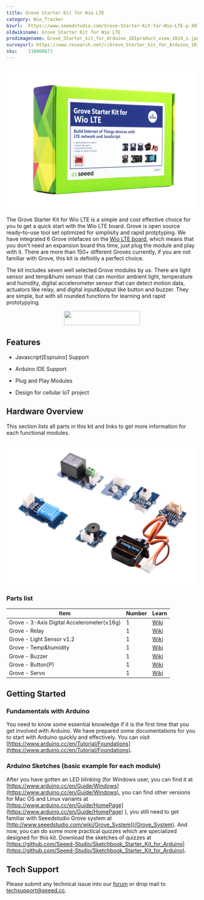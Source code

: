 ```yaml
---
title: Grove Starter Kit for Wio LTE
category: Wio_Tracker
bzurl:  https://www.seeedstudio.com/Grove-Starter-Kit-for-Wio-LTE-p-3030.html
oldwikiname: Grove Starter Kit for Wio LTE
prodimagename: Grove_Starter_kit_for_Arduino_101product_view_1024_s.jpg
surveyurl: https://www.research.net/r/Grove_Starter_kit_for_Arduino_101
sku:    110060873
---
```

![](https://github.com/SeeedDocument/Bazaar_doc/raw/master/110060873/bazaar683634_img_4745.JPG)

The Grove Starter Kit for Wio LTE is a simple and cost effective choice for you to get a quick start with the Wio LTE board. Grove is open source ready-to-use tool set optimized for simplisity and rapid protptyping. We have integrated 6 Grove intefaces on the [Wio LTE board](https://www.seeedstudio.com/s/wio%20lte.html), which means that you don't need an expansion board this time, just plug the module and play with it. There are more than 150+ different Groves currently, if you are not familiar with Grove, this kit is definitly a perfect choice.



The kit includes seven well selected Grove modules by us. There are light sensor and temp&humi sensor that can monitor ambient light, temperature and humidity, digital accelerometer sensor that can detect motion data, actuators like relay, and digital input&output like button and buzzer. They are simple, but with all rounded functions for learning and rapid prototypying.

<p style="text-align:center"><a href="https://www.seeedstudio.com/Grove-Starter-Kit-for-Wio-LTE-p-3030.html" target="_blank"><img src="https://raw.githubusercontent.com/SeeedDocument/Seeed-WiKi/master/docs/images/get_one_now_small.png" width="200" height="38"  border=0 /></a></p>




## Features

*   Javascript[Espruino] Support

*   Arduino IDE Support

*   Plug and Play Modules

*   Design for cellular IoT project


## Hardware Overview

This section lists all parts in this kit and links to get more information for each functional modules.

![](https://github.com/SeeedDocument/Bazaar_doc/raw/master/110060873/hardwareover.JPG)

### Parts list

| Item                                       | Number | Learn |
|--------------------------------------------|--------|-------|
| Grove - 3-Axis Digital Accelerometer(±16g) | 1      | [Wiki](http://wiki.seeedstudio.com/Grove-3-Axis_Digital_Accelerometer-16g/)  |
| Grove - Relay                              | 1      | [Wiki](http://wiki.seeedstudio.com/Grove-Relay/)   |
| Grove - Light Sensor v1.2                  | 1      | [Wiki](http://wiki.seeedstudio.com/Grove-Light_Sensor/)   |
| Grove - Temp&humidity                      | 1      | [Wiki](http://wiki.seeedstudio.com/Grove-TemperatureAndHumidity_Sensor/)   |
| Grove - Buzzer                             | 1      | [Wiki](http://wiki.seeedstudio.com/Grove-Buzzer)   |
| Grove - Button(P)                          | 1      | [Wiki](http://wiki.seeedstudio.com/Grove-Button)   |
| Grove - Servo                              | 1      | [Wiki](http://wiki.seeedstudio.com/Grove-Servo/)   |



## Getting Started

###  Fundamentals with Arduino

You need to know some essential knowledge if it is the first time that you get involved with Arduino. We have prepared some documentations for you to start with
Arduino quickly and effectively. You can visit [https://www.arduino.cc/en/Tutorial/Foundations](https://www.arduino.cc/en/Tutorial/Foundations).

###  Arduino Sketches (basic example for each module)

After you have gotten an LED blinking (for Windows user, you can find it at [https://www.arduino.cc/en/Guide/Windows](https://www.arduino.cc/en/Guide/Windows), you can find other versions for Mac OS and Linux variants at
[https://www.arduino.cc/en/Guide/HomePage](https://www.arduino.cc/en/Guide/HomePage) ), you still need to get familiar with Seeedstudio Grove system at [http://www.seeedstudio.com/wiki/Grove_System](/Grove_System). And now, you can do some more practical quizzes which are specialized designed for this kit. Download the sketches of quizzes at [https://github.com/Seeed-Studio/Sketchbook_Starter_Kit_for_Arduino](https://github.com/Seeed-Studio/Sketchbook_Starter_Kit_for_Arduino).

## Tech Support
Please submit any technical issue into our [forum](http://forum.seeedstudio.com/) or drop mail to techsupport@seeed.cc.
